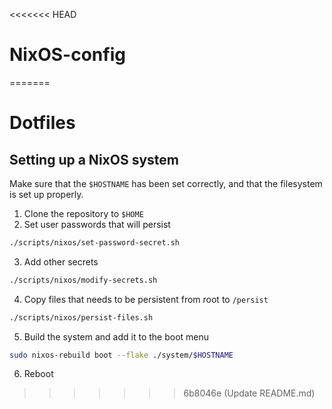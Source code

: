 <<<<<<< HEAD
# NixOS-config
=======
# Dotfiles

## Setting up a NixOS system

Make sure that the `$HOSTNAME` has been set correctly, and that the filesystem is set up properly.

1. Clone the repository to `$HOME`
2. Set user passwords that will persist
```bash
./scripts/nixos/set-password-secret.sh
```
3. Add other secrets
```bash
./scripts/nixos/modify-secrets.sh
```
4. Copy files that needs to be persistent from root to `/persist`
```bash
./scripts/nixos/persist-files.sh
```
5. Build the system and add it to the boot menu
```bash
sudo nixos-rebuild boot --flake ./system/$HOSTNAME
```
6. Reboot
>>>>>>> 6b8046e (Update README.md)
